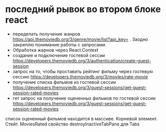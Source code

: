 # последний рывок во втором блоке react

- переделать получение жанров https://api.themoviedb.org/3/genre/movie/list?api_key= . Заодно закреплю понимание работы с запросами.
- Обработка жарнов через React.Context
- создание и подключение гостевой сессии https://developers.themoviedb.org/3/authentication/create-guest-session
- запрос на то, чтобы проставить рейтинг фильму через гостевую сессию https://developers.themoviedb.org/3/movies/rate-movie
- получение списка фильмов из гостевой сессии https://developers.themoviedb.org/3/guest-sessions/get-guest-session-rated-movies
- гет запрос на получение оцененных фильмов по гостевой сессии https://developers.themoviedb.org/3/guest-sessions/get-guest-session-rated-movies

список оцененный фильмов находится в массиве. Корневой элемент. Стейт. MoviesRated
свойство destroyInactiveTabPane для Tabs
